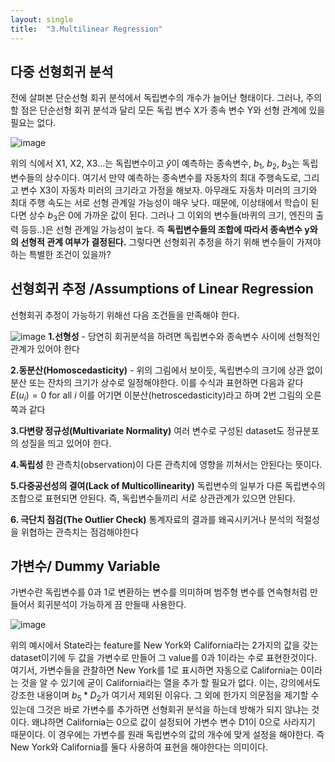 ```yaml
---
layout: single
title:  "3.Multilinear Regression"
---
```


## 다중 선형회귀 분석
전에 살펴본 단순선형 회귀 분석에서 독립변수의 개수가 늘어난 형태이다. 그러나, 주의할 점은 단순선형 회귀 분석과 달리 모든 독립 변수 X가 종속 변수 Y와 선형 관계에 있을 필요는 없다.

![image](https://github.com/minshik0705/algorithm_python/assets/112872144/acf465ef-1af5-476d-af3e-7b5e4d3c6e0e)

위의 식에서 X1, X2, X3...는 독립변수이고 $\hat{y}$이 예측하는 종속변수, $b_1$, $b_2$, $b_3$는 독립변수들의 상수이다. 
 여기서 만약 예측하는 종속변수를 자동차의 최대 주행속도로, 그리고 변수 X3이 자동차 미러의 크기라고 가정을 해보자. 아무래도 자동차 미러의 크기와 최대 주행 속도는 서로 선형 관계일 가능성이 매우 낮다. 때문에, 이상태에서 학습이 된다면 상수 $b_3$은 0에 가까운 값이 된다. 그러나 그 이외의 변수들(바퀴의 크기, 엔진의 출력 등등..)은 선형 관계일 가능성이 높다. 
 즉 **독립변수들의 조합에 따라서 종속변수 y와의 선형적 관계 여부가 결정된다.** 그렇다면 선형회귀 추정을 하기 위해 변수들이 가져야하는 특별한 조건이 있을까? 

## 선형회귀 추정 /Assumptions of Linear Regression

선형회귀 추정이 가능하기 위해선 다음 조건들을 만족해야 한다.

![image](https://github.com/minshik0705/algorithm_python/assets/112872144/86270e79-4466-4edf-8907-4960f43faeee)
**1.선형성** - 당연히 회귀분석을 하려면 독립변수와 종속변수 사이에 선형적인 관계가 있어야 한다

**2.동분산(Homoscedasticity)** - 위의 그림에서 보이듯, 독립변수의 크기에 상관 없이 분산 또는 잔차의 크기가 상수로 일정해야한다. 이를 수식과 표현하면 다음과 같다
$E(u_i)=0$ for all $i$
이를 어기면 이분산(hetroscedasticity)라고 하며 2번 그림의 오른쪽과 같다

**3.다변량 정규성(Multivariate Normality)**
여러 변수로 구성된 dataset도 정규분포의 성질을 띄고 있어야 한다.

**4.독립성**
한 관측치(observation)이 다른 관측치에 영향을 끼쳐서는 안된다는 뜻이다.

**5.다중공선성의 결여(Lack of Multicollinearity)**
독립변수의 일부가 다른 독립변수의 조합으로 표현되면 안된다. 즉, 독립변수들끼리 서로 상관관계가 있으면 안된다.

**6. 극단치 점검(The Outlier Check)**
통계자료의 결과를 왜곡시키거나 분석의 적절성을 위협하는 관측치는 점검해야한다

## 가변수/ Dummy Variable
가변수란 독립변수를 0과 1로 변환하는 변수를 의미하며 범주형 변수를 연속형처럼 만들어서 회귀분석이 가능하게 끔 만들때 사용한다.


![image](https://github.com/minshik0705/algorithm_python/assets/112872144/f8f152b9-ac4f-4211-8187-a2d77b3d500d)

위의 예시에서 State라는 feature를 New York와 California라는 2가지의 값을 갖는 dataset이기에 두 값을 가변수로 만들어 그 value를 0과 1이라는 수로 표현한것이다. 
 여기서, 가변수들을 관찰하면 New York를 1로 표시하면 자동으로 California는 0이라는 것을 알 수 있기에 굳이 California라는 열을 추가 할 필요가 없다. 이는, 강의에서도 강조한 내용이며 $b_5 * D_2$가 여기서 제외된 이유다. 
  그 외에 한가지 의문점을 제기할 수 있는데 그것은 바로 가변수를 추가하면 선형회귀 분석을 하는데 방해가 되지 않냐는 것이다. 왜냐하면 California는 0으로 값이 설정되어 가변수 변수 D1이 0으로 사라지기 때문이다. 이 경우에는 가변수를 원래 독립변수의 값의 개수에 맞게 설정을 해야한다. 즉 New York와 California를 둘다 사용하여 표현을 해야한다는 의미이다.
